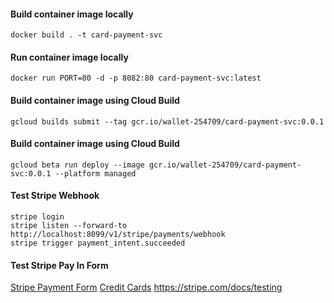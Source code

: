 #### Build container image locally
```
docker build . -t card-payment-svc
```

#### Run container image locally
```
docker run PORT=80 -d -p 8082:80 card-payment-svc:latest
```

#### Build container image using Cloud Build
```
gcloud builds submit --tag gcr.io/wallet-254709/card-payment-svc:0.0.1
```

#### Build container image using Cloud Build
```
gcloud beta run deploy --image gcr.io/wallet-254709/card-payment-svc:0.0.1 --platform managed
```

#### Test Stripe Webhook
```
stripe login
stripe listen --forward-to http://localhost:8099/v1/stripe/payments/webhook
stripe trigger payment_intent.succeeded
```

#### Test Stripe Pay In Form
[Stripe Payment Form](http://localhost:8099/v1/stripe/payments/form/1000/EUR/5e6e9889f5aae9439c41757b/5e6bf1567127a743ad93e3b2)
[Credit Cards](https://stripe.com/docs/payments/accept-a-payment)
https://stripe.com/docs/testing
